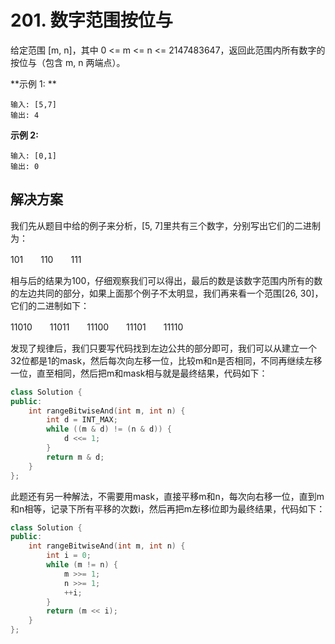 # 201. 数字范围按位与

给定范围 [m, n]，其中 0 <= m <= n <= 2147483647，返回此范围内所有数字的按位与（包含 m, n 两端点）。

**示例 1: **

```
输入: [5,7]
输出: 4
```

**示例 2:**

```
输入: [0,1]
输出: 0

```

## 解决方案

我们先从题目中给的例子来分析，[5, 7]里共有三个数字，分别写出它们的二进制为：

101　　110　　111

相与后的结果为100，仔细观察我们可以得出，最后的数是该数字范围内所有的数的左边共同的部分，如果上面那个例子不太明显，我们再来看一个范围[26, 30]，它们的二进制如下：

11010　　11011　　11100　　11101　　11110

发现了规律后，我们只要写代码找到左边公共的部分即可，我们可以从建立一个32位都是1的mask，然后每次向左移一位，比较m和n是否相同，不同再继续左移一位，直至相同，然后把m和mask相与就是最终结果，代码如下：

```c++
class Solution {
public:
    int rangeBitwiseAnd(int m, int n) {
        int d = INT_MAX;
        while ((m & d) != (n & d)) {
            d <<= 1;
        }
        return m & d;
    }
};
```

此题还有另一种解法，不需要用mask，直接平移m和n，每次向右移一位，直到m和n相等，记录下所有平移的次数i，然后再把m左移i位即为最终结果，代码如下：

```c++
class Solution {
public:
    int rangeBitwiseAnd(int m, int n) {
        int i = 0;
        while (m != n) {
            m >>= 1;
            n >>= 1;
            ++i;
        }
        return (m << i);
    }
};
```

